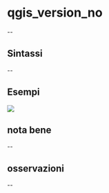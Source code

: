 # qgis_version_no

--

## Sintassi

--

## Esempi

![](/img/variabili/qgis_version_no/qgis_version_no1.png)

## nota bene

--

## osservazioni

--